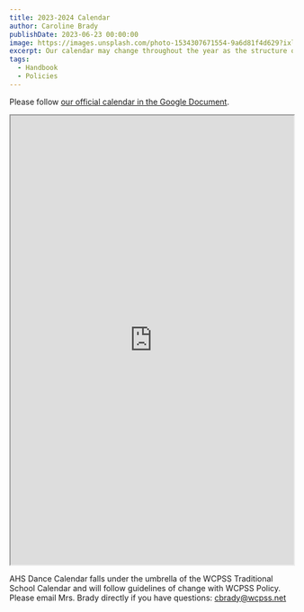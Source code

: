 ```yaml
---
title: 2023-2024 Calendar
author: Caroline Brady
publishDate: 2023-06-23 00:00:00
image: https://images.unsplash.com/photo-1534307671554-9a6d81f4d629?ixlib=rb-4.0.3&ixid=M3wxMjA3fDB8MHxwaG90by1wYWdlfHx8fGVufDB8fHx8fA%3D%3D&auto=format&fit=crop&w=1651&q=80
excerpt: Our calendar may change throughout the year as the structure of the year changes. Please be sure to keep email notifications on as the year progresses for any updates on changes.
tags:
  - Handbook
  - Policies
---
```


Please follow [our official calendar in the Google Document](https://docs.google.com/document/d/1roTCJhtkHXkoTds3Asw_3WjmNPHD6hvUU7o0YWy9poU/edit?usp=sharing).

<div style="text-align: center"><iframe src=https://docs.google.com/document/d/1roTCJhtkHXkoTds3Asw_3WjmNPHD6hvUU7o0YWy9poU/edit?rm=minimal&tab=t.0" width="100%" height="800px"></iframe></div>

AHS Dance Calendar falls under the umbrella of the WCPSS Traditional School Calendar and will follow guidelines of change with WCPSS Policy. Please email Mrs. Brady directly if you have questions: cbrady@wcpss.net
